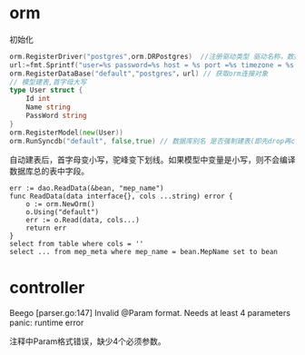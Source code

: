 # orm

初始化

```go
orm.RegisterDriver("postgres",orm.DRPostgres)  //注册驱动类型 驱动名称，数据库名称
url:=fmt.Sprintf("user=%s password=%s host = %s port =%s timezone = %s dnName = %s")
orm.RegisterDataBase("default","postgres"，url) // 获取orm连接对象
// 模型建表,首字母大写
type User struct {
    Id int
    Name string
    PassWord string
}
orm.RegisterModel(new(User))
orm.RunSyncdb("default", false,true) // 数据库别名 是否强制建表(即先drop再create) 是否显示sqwl语句
```

自动建表后，首字母变小写，驼峰变下划线。如果模型中变量是小写，则不会编译数据库总的表中字段。

```
err := dao.ReadData(&bean, "mep_name")
func ReadData(data interface{}, cols ...string) error {
	o := orm.NewOrm()
	o.Using("default")
	err := o.Read(data, cols...)
	return err
}
select from table where cols = ''
select ... from mep_meta where mep_name = bean.MepName set to bean
```



# controller

Beego [parser.go:147] Invalid @Param format. Needs at least 4 parameters panic: runtime error

注释中Param格式错误，缺少4个必须参数。
